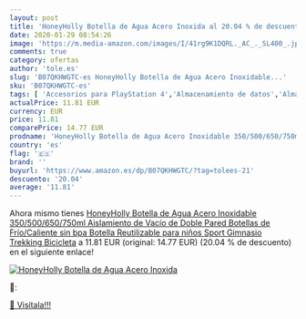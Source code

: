 ```yaml
---
layout: post
title: 'HoneyHolly Botella de Agua Acero Inoxida al 20.04 % de descuento'
date: 2020-01-29 08:54:26
image: 'https://m.media-amazon.com/images/I/41rg9K1DQRL._AC_._SL400_.jpg'
comments: true
category: ofertas
author: 'tole.es'
slug: 'B07QKHWGTC-es HoneyHolly Botella de Agua Acero Inoxidable...'
sku: 'B07QKHWGTC-es'
tags: [ 'Accesorios para PlayStation 4','Almacenamiento de datos','Almacenamiento de datos externo','Discos duros externos','Hardware y juegos para PlayStation 4','Informática','Videojuegos','bicicleta', ]
actualPrice: 11.81 EUR
currency: EUR
price: 11.81
comparePrice: 14.77 EUR
prodname: 'HoneyHolly Botella de Agua Acero Inoxidable 350/500/650/750ml  Aislamiento de Vacío de Doble Pared  Botellas de Frío/Caliente  sin bpa Botella Reutilizable para niños Sport Gimnasio Trekking Bicicleta'
country: 'es'
flag: '🇪🇸'
brand: ''
buyurl: 'https://www.amazon.es/dp/B07QKHWGTC/?tag=tolees-21'
descuento: '20.04'
average: '11.81'
---
```


Ahora mismo tienes [HoneyHolly Botella de Agua Acero Inoxidable 350/500/650/750ml  Aislamiento de Vacío de Doble Pared  Botellas de Frío/Caliente  sin bpa Botella Reutilizable para niños Sport Gimnasio Trekking Bicicleta](https://www.amazon.es/dp/B07QKHWGTC/?tag=tolees-21) a 11.81 EUR (original: 14.77 EUR) (20.04 %  de descuento) en el siguiente enlace!

[![HoneyHolly Botella de Agua Acero Inoxida](https://m.media-amazon.com/images/I/41rg9K1DQRL._AC_._SL400_.jpg)](https://www.amazon.es/dp/B07QKHWGTC/?tag=tolees-21)

🔎:


[🛒 Visítala!!!](https://www.amazon.es/dp/B07QKHWGTC/?tag=tolees-21)
